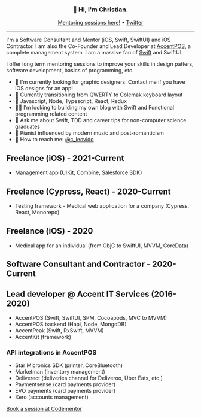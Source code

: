 <h3 align="center">👋 Hi, I'm Christian.</h3>

<p align="center">
  <a href="https://www.codementor.io/@christian.leovido">Mentoring sessions here!</a> •
  <a href="https://twitter.com/c_leovido">Twitter</a>
</p>

---

I'm a Software Consultant and Mentor (iOS, Swift, SwiftUI) and iOS Contractor. I am also the Co-Founder and Lead Developer at [AccentPOS](https://accentpos.com), a complete management system. I am a massive fan of [Swift](https://github.com/apple/swift) and SwiftUI.

I offer long term mentoring sessions to improve your skills in design patters, software development, basics of programming, etc.

- 🔭 I'm currently looking for graphic designers. Contact me if you have iOS designs for an app!
- 🌱 Currently transitioning from QWERTY to Colemak keyboard layout
- 👔 Javascript, Node, Typescript, React, Redux
- 👏🏼 I’m looking to building my own blog with Swift and Functional programming related content
- 💬 Ask me about Swift, TDD and career tips for non-computer science graduates
- 🎹 Pianist influenced by modern music and post-romanticism 
- 📩 How to reach me: [@c_leovido](https://twitter.com/c_leovido)

## Freelance (iOS) - 2021-Current
- Management app (UIKit, Combine, Salesforce SDK)

## Freelance (Cypress, React) - 2020-Current
- Testing framework - Medical web application for a company (Cypress, React, Monorepo)

## Freelance (iOS) - 2020
- Medical app for an individual (from ObjC to SwiftUI, MVVM, CoreData)

## Software Consultant and Contractor - 2020-Current

## Lead developer @ Accent IT Services (2016-2020)
- AccentPOS (Swift, SwiftUI, SPM, Cocoapods, MVC to MVVM)
- AccentPOS backend (Hapi, Node, MongoDB)
- AccentPeak (Swift, RxSwift, MVVM)
- AccentKit (framework)
### API integrations in AccentPOS
- Star Micronics SDK (printer, CoreBluetooth)
- Marketman (inventory management)
- Deliverect (deliveries channel for Deliveroo, Uber Eats, etc.)
- Paymentsense (card payments provider)
- EVO payments (card payments provider)
- Xero (accounts management)


[Book a session at Codementor](https://www.codementor.io/@christian.leovido)
